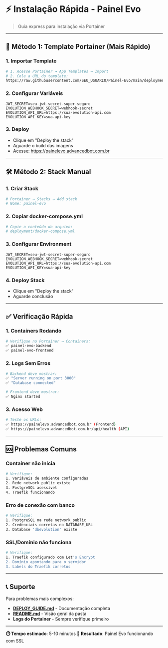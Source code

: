 # ⚡ Instalação Rápida - Painel Evo

> Guia express para instalação via Portainer

---

## 🚀 Método 1: Template Portainer (Mais Rápido)

### 1. Importar Template
```bash
# 1. Acesse Portainer → App Templates → Import
# 2. Cole a URL do template:
https://raw.githubusercontent.com/SEU_USUARIO/Painel-Evo/main/deployment/portainer-template.json
```

### 2. Configurar Variáveis
```env
JWT_SECRET=seu-jwt-secret-super-seguro
EVOLUTION_WEBHOOK_SECRET=webhook-secret
EVOLUTION_API_URL=https://sua-evolution-api.com
EVOLUTION_API_KEY=sua-api-key
```

### 3. Deploy
- Clique em "Deploy the stack"
- Aguarde o build das imagens
- Acesse: https://painelevo.advancedbot.com.br

---

## 🛠️ Método 2: Stack Manual

### 1. Criar Stack
```bash
# Portainer → Stacks → Add stack
# Nome: painel-evo
```

### 2. Copiar docker-compose.yml
```bash
# Copie o conteúdo do arquivo:
# deployment/docker-compose.yml
```

### 3. Configurar Environment
```env
JWT_SECRET=seu-jwt-secret-super-seguro
EVOLUTION_WEBHOOK_SECRET=webhook-secret
EVOLUTION_API_URL=https://sua-evolution-api.com
EVOLUTION_API_KEY=sua-api-key
```

### 4. Deploy Stack
- Clique em "Deploy the stack"
- Aguarde conclusão

---

## ✅ Verificação Rápida

### 1. Containers Rodando
```bash
# Verifique no Portainer → Containers:
✅ painel-evo-backend
✅ painel-evo-frontend
```

### 2. Logs Sem Erros
```bash
# Backend deve mostrar:
✅ "Server running on port 3000"
✅ "Database connected"

# Frontend deve mostrar:
✅ Nginx started
```

### 3. Acesso Web
```bash
# Teste os URLs:
✅ https://painelevo.advancedbot.com.br (Frontend)
✅ https://painelevo.advancedbot.com.br/api/health (API)
```

---

## 🆘 Problemas Comuns

### Container não inicia
```bash
# Verifique:
1. Variáveis de ambiente configuradas
2. Rede network_public existe
3. PostgreSQL acessível
4. Traefik funcionando
```

### Erro de conexão com banco
```bash
# Verifique:
1. PostgreSQL na rede network_public
2. Credenciais corretas no DATABASE_URL
3. Database 'dbevolution' existe
```

### SSL/Domínio não funciona
```bash
# Verifique:
1. Traefik configurado com Let's Encrypt
2. Domínio apontando para o servidor
3. Labels do Traefik corretos
```

---

## 📞 Suporte

Para problemas mais complexos:
- **[DEPLOY_GUIDE.md](./DEPLOY_GUIDE.md)** - Documentação completa
- **[README.md](./README.md)** - Visão geral da pasta
- **Logs do Portainer** - Sempre verifique primeiro

---

**⏱️ Tempo estimado**: 5-10 minutos
**🎯 Resultado**: Painel Evo funcionando com SSL